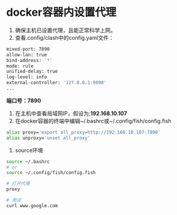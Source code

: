 # docker容器内设置代理


1. 确保主机已设置代理，且能正常科学上网。
2. 查看.config/clash中的config.yaml文件：

```bash
mixed-port: 7890
allow-lan: true
bind-address: '*'
mode: rule
unified-delay: true
log-level: info
external-controller: '127.0.0.1:9090'
...
```

**端口号：7890**

1. 在主机中查看局域网IP，假设为;**192.168.10.107**
2. 在docker容器的终端中编辑~/.bashrc或~/.config/fish/config.fish

```bash
alias proxy='export all_proxy=http://192.168.10.107:7890'
alias unproxy='unset all_proxy'
```

1. source环境

```bash
source ~/.bashrc
# or
source ~/.config/fish/config.fish

# 打开代理
proxy

# 测试
curl www.google.com
```